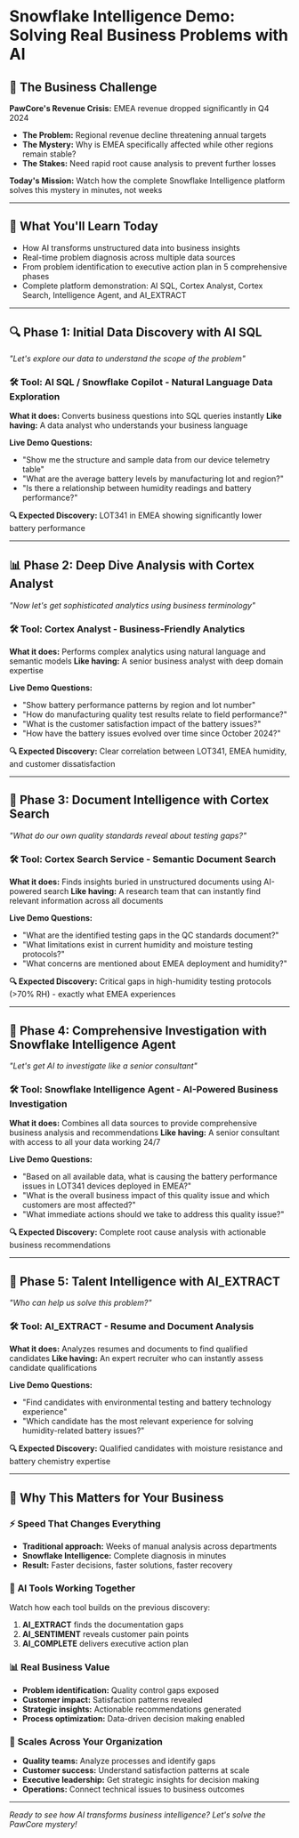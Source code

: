 # Snowflake Intelligence Demo: Solving Real Business Problems with AI

## 🎯 The Business Challenge
**PawCore's Revenue Crisis:** EMEA revenue dropped significantly in Q4 2024
- **The Problem:** Regional revenue decline threatening annual targets
- **The Mystery:** Why is EMEA specifically affected while other regions remain stable?
- **The Stakes:** Need rapid root cause analysis to prevent further losses

**Today's Mission:** Watch how the complete Snowflake Intelligence platform solves this mystery in minutes, not weeks

---

## 🚀 What You'll Learn Today
- How AI transforms unstructured data into business insights
- Real-time problem diagnosis across multiple data sources
- From problem identification to executive action plan in 5 comprehensive phases
- Complete platform demonstration: AI SQL, Cortex Analyst, Cortex Search, Intelligence Agent, and AI_EXTRACT

---

## 🔍 Phase 1: Initial Data Discovery with AI SQL

*"Let's explore our data to understand the scope of the problem"*

### 🛠️ **Tool: AI SQL / Snowflake Copilot** - Natural Language Data Exploration
**What it does:** Converts business questions into SQL queries instantly
**Like having:** A data analyst who understands your business language

**Live Demo Questions:**
- "Show me the structure and sample data from our device telemetry table"
- "What are the average battery levels by manufacturing lot and region?"
- "Is there a relationship between humidity readings and battery performance?"

**🔍 Expected Discovery:** LOT341 in EMEA showing significantly lower battery performance

---

## 📊 Phase 2: Deep Dive Analysis with Cortex Analyst

*"Now let's get sophisticated analytics using business terminology"*

### 🛠️ **Tool: Cortex Analyst** - Business-Friendly Analytics
**What it does:** Performs complex analytics using natural language and semantic models
**Like having:** A senior business analyst with deep domain expertise

**Live Demo Questions:**
- "Show battery performance patterns by region and lot number"
- "How do manufacturing quality test results relate to field performance?"
- "What is the customer satisfaction impact of the battery issues?"
- "How have the battery issues evolved over time since October 2024?"

**🔍 Expected Discovery:** Clear correlation between LOT341, EMEA humidity, and customer dissatisfaction

---

## 🔎 Phase 3: Document Intelligence with Cortex Search

*"What do our own quality standards reveal about testing gaps?"*

### 🛠️ **Tool: Cortex Search Service** - Semantic Document Search
**What it does:** Finds insights buried in unstructured documents using AI-powered search
**Like having:** A research team that can instantly find relevant information across all documents

**Live Demo Questions:**
- "What are the identified testing gaps in the QC standards document?"
- "What limitations exist in current humidity and moisture testing protocols?"
- "What concerns are mentioned about EMEA deployment and humidity?"

**🔍 Expected Discovery:** Critical gaps in high-humidity testing protocols (>70% RH) - exactly what EMEA experiences

---

## 🤖 Phase 4: Comprehensive Investigation with Snowflake Intelligence Agent

*"Let's get AI to investigate like a senior consultant"*

### 🛠️ **Tool: Snowflake Intelligence Agent** - AI-Powered Business Investigation
**What it does:** Combines all data sources to provide comprehensive business analysis and recommendations
**Like having:** A senior consultant with access to all your data working 24/7

**Live Demo Questions:**
- "Based on all available data, what is causing the battery performance issues in LOT341 devices deployed in EMEA?"
- "What is the overall business impact of this quality issue and which customers are most affected?"
- "What immediate actions should we take to address this quality issue?"

**🔍 Expected Discovery:** Complete root cause analysis with actionable business recommendations

---

## 🎯 Phase 5: Talent Intelligence with AI_EXTRACT

*"Who can help us solve this problem?"*

### 🛠️ **Tool: AI_EXTRACT** - Resume and Document Analysis
**What it does:** Analyzes resumes and documents to find qualified candidates
**Like having:** An expert recruiter who can instantly assess candidate qualifications

**Live Demo Questions:**
- "Find candidates with environmental testing and battery technology experience"
- "Which candidate has the most relevant experience for solving humidity-related battery issues?"

**🔍 Expected Discovery:** Qualified candidates with moisture resistance and battery chemistry expertise

---

## 🌟 Why This Matters for Your Business

### ⚡ **Speed That Changes Everything**
- **Traditional approach:** Weeks of manual analysis across departments
- **Snowflake Intelligence:** Complete diagnosis in minutes
- **Result:** Faster decisions, faster solutions, faster recovery

### 🎯 **AI Tools Working Together**
Watch how each tool builds on the previous discovery:
1. **AI_EXTRACT** finds the documentation gaps
2. **AI_SENTIMENT** reveals customer pain points  
3. **AI_COMPLETE** delivers executive action plan

### 📊 **Real Business Value**
- **Problem identification:** Quality control gaps exposed
- **Customer impact:** Satisfaction patterns revealed
- **Strategic insights:** Actionable recommendations generated
- **Process optimization:** Data-driven decision making enabled

### 🚀 **Scales Across Your Organization**
- **Quality teams:** Analyze processes and identify gaps
- **Customer success:** Understand satisfaction patterns at scale
- **Executive leadership:** Get strategic insights for decision making
- **Operations:** Connect technical issues to business outcomes

---

*Ready to see how AI transforms business intelligence? Let's solve the PawCore mystery!*

